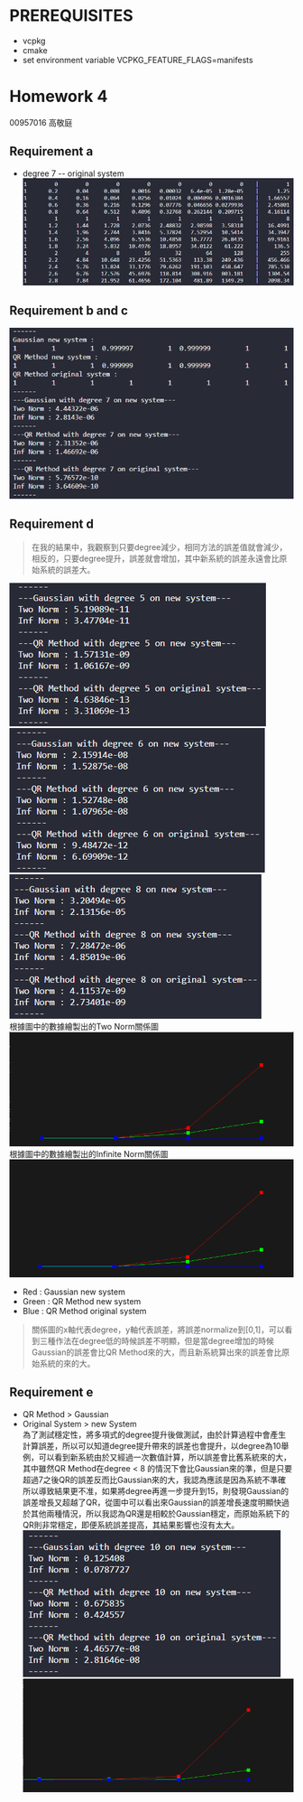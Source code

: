 # PREREQUISITES
- vcpkg
- cmake
- set environment variable VCPKG_FEATURE_FLAGS=manifests

# Homework 4  
00957016 高敬庭  
## Requirement a  
+ degree 7 -- original system  
  ![Alt text](assets/images/image.png)  
## Requirement b and c  
![Alt text](assets/images/image-1.png)
## Requirement d  
> 在我的結果中，我觀察到只要degree減少，相同方法的誤差值就會減少，相反的，只要degree提升，誤差就會增加，其中新系統的誤差永遠會比原始系統的誤差大。  

![Alt text](assets/images/image-2.png)  
![Alt text](assets/images/image-3.png)  
![Alt text](assets/images/image-4.png)  
根據圖中的數據繪製出的Two Norm關係圖  
![Alt text](assets/images/image-6.png)
根據圖中的數據繪製出的Infinite Norm關係圖  
![Alt text](assets/images/image-5.png)  
+ Red : Gaussian new system
+ Green : QR Method new system
+ Blue : QR Method original system  
> 關係圖的x軸代表degree，y軸代表誤差，將誤差normalize到[0,1]，可以看到三種作法在degree低的時候誤差不明顯，但是當degree增加的時候Gaussian的誤差會比QR Method來的大，而且新系統算出來的誤差會比原始系統的來的大。  
## Requirement e  
+ QR Method > Gaussian  
+ Original System > new System  
為了測試穩定性，將多項式的degree提升後做測試，由於計算過程中會產生計算誤差，所以可以知道degree提升帶來的誤差也會提升，以degree為10舉例，可以看到新系統由於又經過一次數值計算，所以誤差會比舊系統來的大，其中雖然QR Method在degree < 8 的情況下會比Gaussian來的準，但是只要超過7之後QR的誤差反而比Gaussian來的大，我認為應該是因為系統不準確所以導致結果更不准，如果將degree再進一步提升到15，則發現Gaussian的誤差增長又超越了QR，從圖中可以看出來Gaussian的誤差增長速度明顯快過於其他兩種情況，所以我認為QR還是相較於Gaussian穩定，而原始系統下的QR則非常穩定，即便系統誤差提高，其結果影響也沒有太大。    
![Alt text](assets/images/image-7.png)  
![Alt text](assets/images/image-8.png)